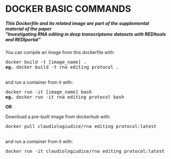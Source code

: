 <!DOCTYPE html PUBLIC "-//W3C//DTD XHTML 1.0 Transitional//EN"
  "http://www.w3.org/TR/xhtml1/DTD/xhtml1-transitional.dtd">
<html xmlns="http://www.w3.org/1999/xhtml">
  <head>
    <meta http-equiv="Content-Type" content="text/html; charset=utf-8" />  
  </head>
  <body>
<h1>DOCKER BASIC COMMANDS</h1>
<h5>This Dockerfile and its related image are part of the supplemental material of the paper<br>
  "Investigating RNA editing in deep transcriptome datasets with REDItools and REDIportal"</h5>
<p>
  You can compile an image from this dockerfile with:<br>
<pre>docker build -t [image_name] .
<b>eg.</b> docker build -t rna_editing_protocol .</pre>
<br>
and run a container from it with:<br>
<pre>docker run -it [image_name] bash
<b>eg.</b> docker run -it rna_editing_protocol bash</pre>
    </p>
<p>
  <b>OR</b>
</p>
<p>
  Download a pre-built image from dockerhub with:
  <pre>docker pull claudiologiudice/rna_editing_protocol:latest</pre>
  <br>
  and run a container from it with:
  <pre>docker run -it claudiologiudice/rna_editing_protocol:latest bash</pre>
  </p>
</body>
</html>
